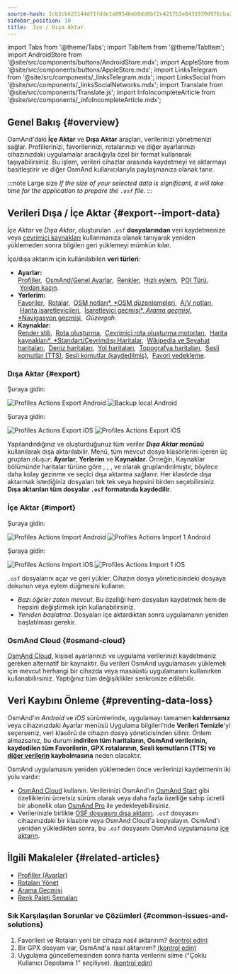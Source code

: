```yaml
---
source-hash: 1cb3cb625144df1fdde1a89546eb0dd6bf2c4217b3e8431939d976cba2b359fb
sidebar_position: 10
title:  İçe / Dışa Aktar
---
```


import Tabs from '@theme/Tabs';
import TabItem from '@theme/TabItem';
import AndroidStore from '@site/src/components/buttons/AndroidStore.mdx';
import AppleStore from '@site/src/components/buttons/AppleStore.mdx';
import LinksTelegram from '@site/src/components/_linksTelegram.mdx';
import LinksSocial from '@site/src/components/_linksSocialNetworks.mdx';
import Translate from '@site/src/components/Translate.js';
import InfoIncompleteArticle from '@site/src/components/_infoIncompleteArticle.mdx';

## Genel Bakış {#overview}

OsmAnd'daki **İçe Aktar** ve **Dışa Aktar** araçları, verilerinizi yönetmenizi sağlar. Profillerinizi, favorilerinizi, rotalarınızı ve diğer ayarlarınızı cihazınızdaki uygulamalar aracılığıyla özel bir format kullanarak taşıyabilirsiniz. Bu işlem, verileri cihazlar arasında kaydetmeyi ve aktarmayı basitleştirir ve diğer OsmAnd kullanıcılarıyla paylaşmanıza olanak tanır.

:::note Large size
*If the size of your selected data is significant, it will take time for the application to prepare the `.osf` file.*
:::


## Verileri Dışa / İçe Aktar {#export--import-data}

*İçe Aktar* ve *Dışa Aktar*, oluşturulan `.osf` **dosyalarından** veri kaydetmenize veya [çevrimiçi kaynakları](../map/raster-maps.md) kullanmanıza olanak tanıyarak yeniden yüklemeden sonra bilgileri geri yüklemeyi mümkün kılar.

İçe/dışa aktarım için kullanılabilen **veri türleri**:

- **Ayarlar:**  
        [Profiller](../personal/profiles.md#actions), &nbsp;[OsmAnd/Genel Ayarlar](../personal/global-settings.md), &nbsp;[Renkler](../personal/color-palette-schemes.md), &nbsp;[Hızlı eylem](../widgets/quick-action.md), &nbsp;[POI Türü](../map/point-layers-on-map.md#poi-types), &nbsp;[Yoldan kaçın](../map/map-context-menu.md#avoid-road).
- **Yerlerim:**  
        [Favoriler](../personal/favorites.md#export--import), &nbsp;[Rotalar](../personal/tracks/manage-tracks.md#import--export-track), &nbsp;[OSM notları*, *OSM düzenlemeleri](../plugins/osm-editing.md#create--modify-poi), &nbsp;[A/V notları](../plugins/audio-video-notes.md), &nbsp;[Harita işaretleyicileri](../personal/markers.md), &nbsp;[İşaretleyici geçmişi*, *Arama geçmişi*, *Navigasyon geçmişi](../personal/global-settings.md#history), &nbsp;*Güzergah*.
- **Kaynaklar:**  
        [Render stili](../map/vector-maps.md#custom-map-style), &nbsp;[Rota oluşturma](../navigation/routing/osmand-routing.md), &nbsp;[Çevrimiçi rota oluşturma motorları](../navigation/routing/online-routing.md), &nbsp;[Harita kaynakları*, *Standart/Çevrimdışı Haritalar](../map/raster-maps.md), &nbsp;[Wikipedia ve Seyahat haritaları](../plan-route/travel-guides.md), &nbsp;[Deniz haritaları](../plugins/nautical-charts.md), &nbsp;[Yol haritaları](../map/vector-maps.md#road-style), &nbsp;[Topografya haritaları](../plugins/topography.md), &nbsp;[Sesli komutlar (TTS)](../navigation/guidance/voice-navigation.md#tts-text-to-speech), [Sesli komutlar (kaydedilmiş)](../navigation/guidance/voice-navigation.md#recorded-voice-prompts), &nbsp;[Favori yedekleme](../personal/favorites.md#automatic-favorites-backup).


### Dışa Aktar {#export}

<Tabs groupId="operating-systems" queryString="current-os">

<TabItem value="android" label="Android">

Şuraya gidin: *<Translate android="true" ids="shared_string_menu,shared_string_settings,import_export,export_to_file"/>*  

![Profiles Actions Export Android](@site/static/img/personal/profiles/profile_actions_export_1_andr.png) ![Backup local Android](@site/static/img/personal/profiles/profile_actions_export_2_andr.png)  

</TabItem>

<TabItem value="ios" label="iOS">

Şuraya gidin: *<Translate ios="true" ids="shared_string_menu,shared_string_settings,local_backup,backup_into_file"/>*

![Profiles Actions Export iOS](@site/static/img/personal/profiles/profile_actions_export_1_ios.png)   ![Profiles Actions Export iOS](@site/static/img/personal/profiles/profile_actions_export_2_ios.png)

</TabItem>

</Tabs>

Yapılandırdığınız ve oluşturduğunuz tüm veriler ***Dışa Aktar menüsü*** kullanılarak dışa aktarılabilir. Menü, tüm mevcut dosya klasörlerini içeren üç gruptan oluşur: **Ayarlar**, **Yerlerim** ve **Kaynaklar**. Örneğin, Kaynaklar bölümünde haritalar türüne göre *<Translate android="true" ids="standard_maps"/>, <Translate android="true" ids="wikipedia_and_travel_maps"/>, <Translate android="true" ids="nautical_maps"/>*, ve *<Translate android="true" ids="topography_maps"/>* olarak gruplandırılmıştır, böylece daha kolay gezinme ve seçici dışa aktarma sağlanır. Her klasörde dışa aktarmak istediğiniz dosyaları tek tek veya hepsini birden seçebilirsiniz. **Dışa aktarılan tüm dosyalar `.osf` formatında kaydedilir**.  


### İçe Aktar {#import}

<Tabs groupId="operating-systems" queryString="current-os">

<TabItem value="android" label="Android">

Şuraya gidin: *<Translate android="true" ids="shared_string_menu,shared_string_settings,import_export,shared_string_import"/>*  

![Profiles Actions Import Android](@site/static/img/personal/profiles/profile_actions_import_android.png) ![Profiles Actions Import 1 Android](@site/static/img/personal/profiles/profile_actions_import_1_android.png) 

<!-- ![Profiles Actions Import 2 Android](@site/static/img/personal/profiles/profile_actions_import_2_android.png) -->

</TabItem>

<TabItem value="ios" label="iOS">

Şuraya gidin: *<Translate ios="true" ids="shared_string_menu,shared_string_settings,local_backup,restore_from_file"/>*  


![Profiles Actions Import iOS](@site/static/img/personal/profiles/profile_actions_import_ios.png) ![Profiles Actions Import 1 iOS](@site/static/img/personal/profiles/profile_actions_import_1_ios.png) 
<!--  ![Profiles Actions Import 2 iOS](@site/static/img/personal/profiles/profile_actions_import_2_ios.png) -->

</TabItem>

</Tabs>

`.osf` dosyalarını açar ve geri yükler. Cihazın dosya yöneticisindeki dosyaya dokunun veya eylem düğmesini kullanın.

- *Bazı öğeler zaten mevcut*. Bu özelliği hem dosyaları kaydetmek hem de hepsini değiştirmek için kullanabilirsiniz.
- *Yeniden başlatma*. Dosyaları içe aktardıktan sonra uygulamanın yeniden başlatılması gerekir.


### OsmAnd Cloud {#osmand-cloud}

[OsmAnd Cloud](../personal/osmand-cloud.md), kişisel ayarlarınızı ve uygulama verilerinizi kaydetmeniz gereken alternatif bir kaynaktır. Bu verileri OsmAnd uygulamasını yüklemek için mevcut herhangi bir cihazda veya masaüstü uygulamasını kullanırken kullanabilirsiniz. Yaptığınız tüm değişiklikler senkronize edilebilir.


## Veri Kaybını Önleme {#preventing-data-loss}

OsmAnd'ın *Android* ve *iOS* sürümlerinde, uygulamayı tamamen **kaldırırsanız** veya cihazınızdaki Ayarlar menüsü Uygulama bilgileri'nde **Verileri Temizle**'yi seçerseniz, veri klasörü de cihazın dosya yöneticisinden silinir. Önlem almazsanız, bu durum **indirilen tüm haritaların, OsmAnd verilerinin, kaydedilen tüm Favorilerin, GPX rotalarının, Sesli komutların (TTS) ve [diğer verilerin](#export--import-data) kaybolmasına** neden olacaktır.

OsmAnd uygulamasını yeniden yüklemeden önce verilerinizi kaydetmenin iki yolu vardır:

- [OsmAnd Cloud](#osmand-cloud) kullanın. Verilerinizi OsmAnd'ın [OsmAnd Start](../personal/osmand-cloud.md#osmand-start) gibi özelliklerini ücretsiz sürüm olarak veya daha fazla özelliğe sahip ücretli bir abonelik olan [OsmAnd Pro](../purchases/index.md) ile yedekleyebilirsiniz.
- Verilerinizle birlikte [OSF dosyasını dışa aktarın](#export). `.osf` dosyasını cihazınızdaki bir klasöre veya OsmAnd Cloud'a kopyalayın. OsmAnd'ı yeniden yükledikten sonra, bu `.osf` dosyasını OsmAnd uygulamasına [içe aktarın](#import).


## İlgili Makaleler {#related-articles}

- [Profiller (Ayarlar)](./profiles.md)
- [Rotaları Yönet](../personal/tracks/manage-tracks.md#import--export-track)
- [Arama Geçmişi](../search/search-history.md#export-and-share)
- [Renk Paleti Şemaları](../personal/color-palette-schemes.md)

### Sık Karşılaşılan Sorunlar ve Çözümleri {#common-issues-and-solutions}

1. Favorileri ve Rotaları yeni bir cihaza nasıl aktarırım? [(kontrol edin)](../troubleshooting/setup.md#how-to-transfer-favorites-and-tracks-to-a-new-device)
2. Bir GPX dosyam var, OsmAnd'a nasıl aktarırım? [(kontrol edin)](../troubleshooting/setup.md#i-have-a-gpx-file-how-do-i-import-it-into-osmand)
3. Uygulama güncellemesinden sonra harita verilerini silme ("Çoklu Kullanıcı Depolama 1" seçiliyse). [(kontrol edin)](../troubleshooting/maps-data#deleting-map-data-after-the-app-update-if-multiuser-storage-1-is-selected)